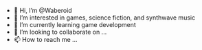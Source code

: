 - 👋 Hi, I’m @Waberoid
- 👀 I’m interested in games, science fiction, and synthwave music
- 🌱 I’m currently learning game development
- 💞️ I’m looking to collaborate on ...
- 📫 How to reach me ...

<!---
Waberoid/Waberoid is a ✨ special ✨ repository because its `README.md` (this file) appears on your GitHub profile.
You can click the Preview link to take a look at your changes.
--->
